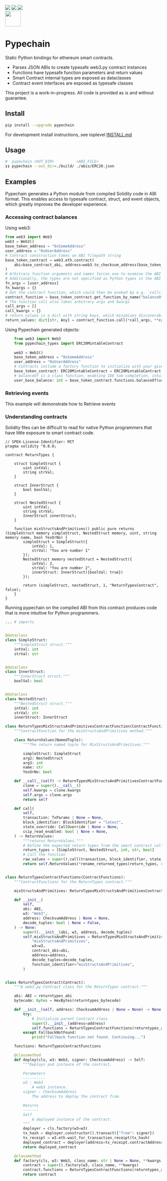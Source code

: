 [![](https://codecov.io/gh/delvtech/pypechain/branch/main/graph/badge.svg?token=1S60MD42ZP)](https://app.codecov.io/gh/delvtech/pypechain?displayType=list)
[![](https://img.shields.io/badge/code%20style-black-000000.svg)](https://github.com/psf/black)
[![](https://img.shields.io/badge/testing-pytest-blue.svg)](https://docs.pytest.org/en/latest/contents.html)
<br><a href="https://app.codecov.io/gh/delvtech/pypechain?displayType=list"><img height="50px" src="https://codecov.io/gh/delvtech/pypechain/graphs/tree.svg?token=A3BTPZ02E6"><a>

# Pypechain

Static Python bindings for ethereum smart contracts.

- Parses JSON ABIs to create typesafe web3.py contract instances
- Functions have typesafe function parameters and return values
- Smart Contract internal types are exposed as dataclasses
- Contract event interfaces are exposed as typesafe classes

This project is a work-in-progress. All code is provided as is and without guarantee.

## Install

```bash
pip install --upgrade pypechain
```

For development install instructions, see toplevel [INSTALL.md](https://github.com/delvtech/pypechain/blob/main/INSTALL.md)

## Usage

```bash
#  pypechain <OUT_DIR>          <ABI_FILE>
❯❯ pypechain --out_dir=./build/ ./abis/ERC20.json
```

## Examples

Pypechain generates a Python module from compiled Solidity code in ABI format.
This enables access to typesafe contract, struct, and event objects, which greatly improves
the developer experience.

### Accessing contract balances

Using web3:
```python
from web3 import Web3
web3 = Web3()
base_token_address = "0xSomeAddress"
user_address = "0xUserAddress"
# Contract construction takes an ABI filepath string
base_token_contract = web3.eth.contract(
    abi=base_contract_abi, address=web3.to_checksum_address(base_token_address)
)
# Arbitrary function arguments and names forces one to examine the ABI JSON to know the values & types
# Additionally, the types are not specified as Python types in the ABI
fn_args = [user_address]
fn_kwargs = {}
# Get the contract function, which could then be evoked by e.g. `call()` or `transact()`
contract_function = base_token_contract.get_function_by_name("balanceOf")(*fn_args, **fn_kwargs)
# The function call also takes arbitrary args and kwargs
call_args = []
call_kwargs = {}
# return_values is a dict with string keys, which minimizes discoverability & has no type assurances
return_values: dict[str, Any] = contract_function.call(*call_args, **call_kwargs)
```

Using Pypechain generated objects:

```python
    from web3 import Web3
    from pypechain_types import ERC20MintableContract
    
    web3 = Web3()
    base_token_address = "0xSomeAddress"
    user_address = "0xUserAddress"
    # Contracts include a factory function to initialize with your given web3 provider
    base_token_contract: ERC20MintableContract = ERC20MintableContract.factory(w3=web3)(base_token_address)
    # balanceOf is a class function, enabling IDE tab-completion, intuitive inspection, typed inputs and typed outputs
    user_base_balance: int = base_token_contract.functions.balanceOf(user_address).call()
```

### Retrieving events
This example will demonstrate how to Retrieve events

### Understanding contracts

Solidity files can be difficult to read for native Python programmers that have little exposure to smart contract code.

```sol
// SPDX-License-Identifier: MIT
pragma solidity ^0.8.0;

contract ReturnTypes {

    struct SimpleStruct {
        uint intVal;
        string strVal;
    }

    struct InnerStruct {
        bool boolVal;
    }

    struct NestedStruct {
        uint intVal;
        string strVal;
        InnerStruct innerStruct;
    }

    function mixStructsAndPrimitives() public pure returns (SimpleStruct memory simpleStruct, NestedStruct memory, uint, string memory name, bool YesOrNo) {
        simpleStruct = SimpleStruct({
            intVal: 1,
            strVal: "You are number 1"
        });
        NestedStruct memory nestedStruct = NestedStruct({
            intVal: 2,
            strVal: "You are number 2",
            innerStruct: InnerStruct({boolVal: true})
        });

        return (simpleStruct, nestedStruct, 1, "ReturnTypesContract", false);
    }
}
```

Running pypechain on the compiled ABI from this contract produces code that is more intuitive for Python programmers.

```python
... # imports


@dataclass
class SimpleStruct:
    """SimpleStruct struct."""
    intVal: int
    strVal: str


@dataclass
class InnerStruct:
    """InnerStruct struct."""
    boolVal: bool


@dataclass
class NestedStruct:
    """NestedStruct struct."""
    intVal: int
    strVal: str
    innerStruct: InnerStruct

class ReturnTypesMixStructsAndPrimitivesContractFunction(ContractFunction):
    """ContractFunction for the mixStructsAndPrimitives method."""

    class ReturnValues(NamedTuple):
        """The return named tuple for MixStructsAndPrimitives."""

        simpleStruct: SimpleStruct
        arg2: NestedStruct
        arg3: int
        name: str
        YesOrNo: bool

    def __call__(self) -> ReturnTypesMixStructsAndPrimitivesContractFunction:
        clone = super().__call__()
        self.kwargs = clone.kwargs
        self.args = clone.args
        return self

    def call(
        self,
        transaction: TxParams | None = None,
        block_identifier: BlockIdentifier = "latest",
        state_override: CallOverride | None = None,
        ccip_read_enabled: bool | None = None,
    ) -> ReturnValues:
        """returns ReturnValues."""
        # Define the expected return types from the smart contract call
        return_types = [SimpleStruct, NestedStruct, int, str, bool]
        # Call the function
        raw_values = super().call(transaction, block_identifier, state_override, ccip_read_enabled)
        return self.ReturnValues(*rename_returned_types(return_types, raw_values))


class ReturnTypesContractFunctions(ContractFunctions):
    """ContractFunctions for the ReturnTypes contract."""

    mixStructsAndPrimitives: ReturnTypesMixStructsAndPrimitivesContractFunction

    def __init__(
        self,
        abi: ABI,
        w3: "Web3",
        address: ChecksumAddress | None = None,
        decode_tuples: bool | None = False,
    ) -> None:
        super().__init__(abi, w3, address, decode_tuples)
        self.mixStructsAndPrimitives = ReturnTypesMixStructsAndPrimitivesContractFunction.factory(
            "mixStructsAndPrimitives",
            w3=w3,
            contract_abi=abi,
            address=address,
            decode_tuples=decode_tuples,
            function_identifier="mixStructsAndPrimitives",
        )


class ReturnTypesContract(Contract):
    """A web3.py Contract class for the ReturnTypes contract."""

    abi: ABI = returntypes_abi
    bytecode: bytes = HexBytes(returntypes_bytecode)

    def __init__(self, address: ChecksumAddress | None = None) -> None:
        try:
            # Initialize parent Contract class
            super().__init__(address=address)
            self.functions = ReturnTypesContractFunctions(returntypes_abi, self.w3, address)
        except FallbackNotFound:
            print("Fallback function not found. Continuing...")

    functions: ReturnTypesContractFunctions

    @classmethod
    def deploy(cls, w3: Web3, signer: ChecksumAddress) -> Self:
        """Deploys and instance of the contract.

        Parameters
        ----------
        w3 : Web3
            A web3 instance.
        signer : ChecksumAddress
            The address to deploy the contract from.

        Returns
        -------
        Self
            A deployed instance of the contract.
        """
        deployer = cls.factory(w3=w3)
        tx_hash = deployer.constructor().transact({"from": signer})
        tx_receipt = w3.eth.wait_for_transaction_receipt(tx_hash)
        deployed_contract = deployer(address=tx_receipt.contractAddress)  # type: ignore
        return deployed_contract

    @classmethod
    def factory(cls, w3: Web3, class_name: str | None = None, **kwargs: Any) -> Type[Self]:
        contract = super().factory(w3, class_name, **kwargs)
        contract.functions = ReturnTypesContractFunctions(returntypes_abi, w3, None)
        return contract
```
